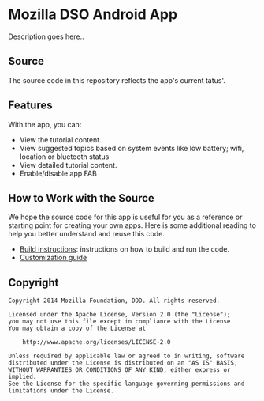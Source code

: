 Mozilla DSO Android App
======================

Description goes here..

<h2>Source</h2>

The source code in this repository reflects the app's current tatus'.

<h2>Features</h2>

With the app, you can:

- View the tutorial content.
- View suggested topics based on system events like low battery; wifi, location or bluetooth status
- View detailed tutorial content.
- Enable/disable app FAB

<h2>How to Work with the Source</h2>

We hope the source code for this app is useful for you as a reference or starting point for creating your own apps. Here is some additional reading to help you better understand and reuse this code.

  * [Build instructions](doc/BUILDING.md): instructions on how to build and run the code.
  * [Customization guide](doc/CUSTOM.md)

<h2>Copyright</h2>

    Copyright 2014 Mozilla Foundation, DDD. All rights reserved.

    Licensed under the Apache License, Version 2.0 (the "License");
    you may not use this file except in compliance with the License.
    You may obtain a copy of the License at

        http://www.apache.org/licenses/LICENSE-2.0

    Unless required by applicable law or agreed to in writing, software
    distributed under the License is distributed on an "AS IS" BASIS,
    WITHOUT WARRANTIES OR CONDITIONS OF ANY KIND, either express or implied.
    See the License for the specific language governing permissions and
    limitations under the License.
